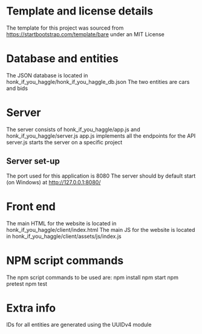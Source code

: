 # Template and license details
The template for this project was sourced from https://startbootstrap.com/template/bare under an MIT License

# Database and entities
The JSON database is located in honk_if_you_haggle/honk_if_you_haggle_db.json
The two entities are cars and bids

# Server
The server consists of honk_if_you_haggle/app.js and honk_if_you_haggle/server.js
    app.js implements all the endpoints for the API
    server.js starts the server on a specific project

## Server set-up
The port used for this application is 8080
The server should by default start (on Windows) at http://127.0.0.1:8080/

# Front end
The main HTML for the website is located in honk_if_you_haggle/client/index.html
The main JS for the website is located in honk_if_you_haggle/client/assets/js/index.js

# NPM script commands
The npm script commands to be used are:
    npm install
    npm start
    npm pretest
    npm test

# Extra info
IDs for all entities are generated using the UUIDv4 module
